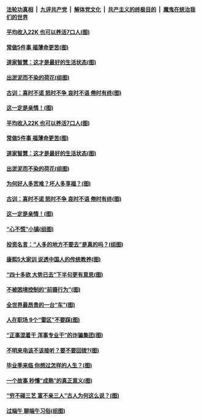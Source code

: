 

####  [法轮功真相](../../../../basic/blob/master/README.md?t=06292202) &nbsp;|&nbsp; [九评共产党](../../../../9ping.md/blob/master/README.md?t=06292202) &nbsp;|&nbsp; [解体党文化](../../../../jtdwh.md/blob/master/README.md?t=06292202)  &nbsp;|&nbsp; [共产主义的终极目的](../../../../gczydzjmd.md/blob/master/README.md?t=06292202) &nbsp;|&nbsp; [魔鬼在统治我们的世界](../../../../mgztzwmdsj.md/blob/master/README.md?t=06292202) 

#### [平均收入22K 也可以养活7口人(图)](../pages/p8/938104.md?t=06292202) 

#### [常做5件事 福薄命更苦(图)](../pages/p8/937990.md?t=06292202) 

#### [道家智慧：这才是最好的生活状态(图)](../pages/p8/900827.md?t=06292202) 

#### [出淤泥而不染的荷花(组图)](../pages/p8/937863.md?t=06292202) 

#### [古训：喜时不诺 怒时不争 哀时不语 倦时有终(图)](../pages/p8/937482.md?t=06292202) 

#### [这一定是亲情！(图)](../pages/p8/937905.md?t=06292202) 

#### [平均收入22K 也可以养活7口人(图)](../pages/p8/938104.md?t=06292202) 

#### [常做5件事 福薄命更苦(图)](../pages/p8/937990.md?t=06292202) 

#### [道家智慧：这才是最好的生活状态(图)](../pages/p8/900827.md?t=06292202) 

#### [出淤泥而不染的荷花(组图)](../pages/p8/937863.md?t=06292202) 

#### [为何好人多苦难？坏人多享福？(图)](../pages/p8/937938.md?t=06292202) 

#### [古训：喜时不诺 怒时不争 哀时不语 倦时有终(图)](../pages/p8/937482.md?t=06292202) 

#### [这一定是亲情！(图)](../pages/p8/937905.md?t=06292202) 

#### [“心不慌”小镇(组图)](../pages/p8/937484.md?t=06292202) 

#### [投资名言：“人多的地方不要去”是真的吗？(组图)](../pages/p8/937855.md?t=06292202) 

#### [康熙5大家训 说透中国人的传统教养(图)](../pages/p8/937696.md?t=06292202) 

#### [“四十多欲 大势已去”下半句更有意思(图)](../pages/p8/937811.md?t=06292202) 

#### [不被困境控制的“前摄行为”(图)](../pages/p8/937145.md?t=06292202) 

#### [全世界最昂贵的一台“车”(图)](../pages/p8/937477.md?t=06292202) 

#### [人在职场 9个“雷区”不要踩(图)](../pages/p8/937766.md?t=06292202) 

#### [“正事混着干 浑事专业干”的诈骗集团(图)](../pages/p8/937732.md?t=06292202) 

#### [不明来电该不该接听？要不要回拨?(图)](../pages/p8/936929.md?t=06292202) 

#### [毕业季来临 你想过怎样的人生？(图)](../pages/p8/937661.md?t=06292202) 

#### [一个故事 秒懂“成熟”的真正意义(图)](../pages/p8/936405.md?t=06292202) 

#### [“穷不碰三艺 富不亲三人”古人为何这么说？(图)](../pages/p8/937602.md?t=06292202) 

#### [过端午 聊端午习俗(组图)](../pages/p8/937246.md?t=06292202) 

